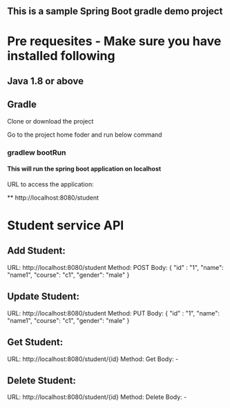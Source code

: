 ## This is a sample Spring Boot gradle demo project

# Pre requesites - Make sure you have installed following
## Java 1.8 or above
## Gradle 

Clone or download the project 

Go to the project home foder and run below command

### gradlew bootRun

#### This will run the spring boot application on localhost

URL to access the application:

** http://localhost:8080/student

# Student service API
## Add Student:

URL: http://localhost:8080/student
Method: POST
Body:
{
	"id" : "1",
	"name": "name1",
	"course": "c1",
	"gender": "male"
}

## Update Student:

URL: http://localhost:8080/student
Method: PUT
Body:
{
	"id" : "1",
	"name": "name1",
	"course": "c1",
	"gender": "male"
}

## Get Student:

URL: http://localhost:8080/student/{id}
Method: Get
Body: -

## Delete Student:

URL: http://localhost:8080/student/{id}
Method: Delete
Body: -




